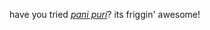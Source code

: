 have you tried [_pani puri_](https://www.tasteatlas.com/panipuri#:~:text=Panipuri%20is%20a%20street%20snack,%2C%20hot%20chillis%2C%20and%20chickpeas.)? its friggin' awesome!
